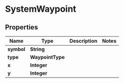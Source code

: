 

# SystemWaypoint


## Properties

| Name | Type | Description | Notes |
|------------ | ------------- | ------------- | -------------|
|**symbol** | **String** |  |  |
|**type** | **WaypointType** |  |  |
|**x** | **Integer** |  |  |
|**y** | **Integer** |  |  |



